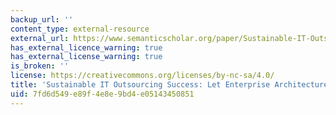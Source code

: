 ```yaml
---
backup_url: ''
content_type: external-resource
external_url: https://www.semanticscholar.org/paper/Sustainable-IT-Outsourcing-Success%3A-Let-Enterprise-Ross-Beath/5c9f030e2367144590dde13d7d1f8357fc50fb94
has_external_licence_warning: true
has_external_license_warning: true
is_broken: ''
license: https://creativecommons.org/licenses/by-nc-sa/4.0/
title: 'Sustainable IT Outsourcing Success: Let Enterprise Architecture Be Your Guide'
uid: 7fd6d549-e89f-4e8e-9bd4-e05143450851
---
```

